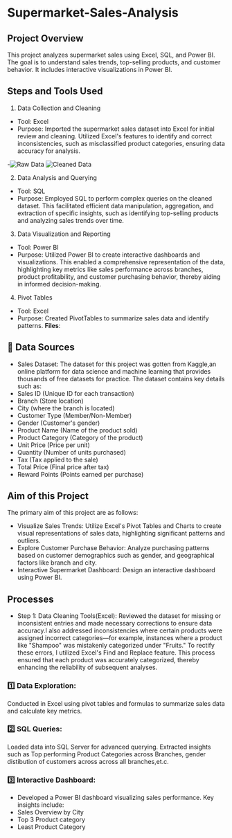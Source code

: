 # Supermarket-Sales-Analysis
##  Project Overview
This project analyzes supermarket sales using Excel, SQL, and Power BI. The goal is to understand sales trends, top-selling products, and customer behavior.
It includes interactive visualizations in Power BI.
## Steps and Tools Used
1. Data Collection and Cleaning

* Tool: Excel
* Purpose: Imported the supermarket sales dataset into Excel for initial review and cleaning. Utilized Excel's features to identify and correct inconsistencies, such as misclassified product categories, ensuring data accuracy for analysis.
  
-![Raw Data](https://github.com/user-attachments/assets/ec6b52c4-2073-49bc-8b56-58e037a974e2)
![Cleaned Data](https://github.com/user-attachments/assets/a8b038ac-d4bb-4508-85fe-d864f09de85d)


2. Data Analysis and Querying

* Tool: SQL
* Purpose: Employed SQL to perform complex queries on the cleaned dataset. This facilitated efficient data manipulation, aggregation, and extraction of specific insights, such as identifying top-selling products and analyzing sales trends over time.
3. Data Visualization and Reporting

* Tool: Power BI
* Purpose: Utilized Power BI to create interactive dashboards and visualizations. This enabled a comprehensive representation of the data, highlighting key metrics like sales performance across branches, product profitability, and customer purchasing behavior, thereby aiding in informed decision-making.
4. Pivot Tables
  
* Tool: Excel
* Purpose: Created PivotTables to summarize sales data and identify patterns.
**Files**:
## 📂 Data Sources
* Sales Dataset: The dataset for this project was gotten from Kaggle,an online platform for data science and machine learning that provides
thousands of free datasets for practice. The dataset contains key details such as:
* Sales ID	(Unique ID for each transaction)
* Branch (Store location)
* City (where the branch is located)
* Customer Type (Member/Non-Member)
* Gender (Customer's gender)
* Product Name (Name of the product sold)
* Product Category (Category of the product)
* Unit Price (Price per unit)
* Quantity (Number of units purchased)
* Tax (Tax applied to the sale)
* Total Price (Final price after tax)
* Reward Points (Points earned per purchase)
## Aim of this Project
  The primary aim of this project are as follows:
  - Visualize Sales Trends: Utilize Excel's Pivot Tables and Charts to create visual representations of sales data, highlighting significant patterns and outliers.
  - Explore Customer Purchase Behavior: Analyze purchasing patterns based on customer demographics such as gender, and geographical factors like branch and city.
  - Interactive Supermarket Dashboard: Design an interactive dashboard using Power BI.
## Processes
- Step 1: Data Cleaning Tools(Excel): Reviewed the dataset for missing or inconsistent entries and made necessary corrections to ensure data accuracy.I also addressed inconsistencies where certain products were assigned incorrect categories—for example, instances where a product like "Shampoo" was mistakenly categorized under "Fruits." To rectify these errors, I utilized Excel's Find and Replace feature. This process ensured that each product was accurately categorized, thereby enhancing the reliability of subsequent analyses.
 
### 1️⃣ Data Exploration:

Conducted in Excel using pivot tables and formulas to summarize sales data and calculate key metrics.
### 2️⃣ SQL Queries:

Loaded data into SQL Server for advanced querying.
Extracted insights such as Top performing Product Categories across Branches, gender distibution of customers across across all branches,et.c.
### 3️⃣ Interactive Dashboard:

* Developed a Power BI dashboard visualizing sales performance. Key insights include:
* Sales Overview by City
* Top 3 Product category
* Least Product Category

 
